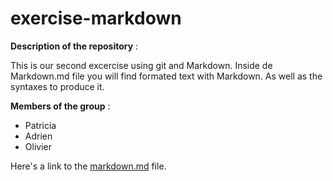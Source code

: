 # exercise-markdown

**Description of the repository** :

This is our second excercise using git and Markdown. 
Inside de Markdown.md file you will find formated text with Markdown.
As well as the syntaxes to produce it.

**Members of the group** : 
* Patricia
* Adrien
* Olivier

Here's a link to the [markdown.md](https://github.com/Olivier-BeCode/exercise-markdown/blob/master/markdown.md) file.
